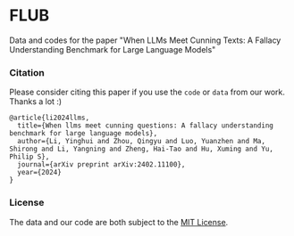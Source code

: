 # FLUB

Data and codes for the paper "When LLMs Meet Cunning Texts: A Fallacy Understanding Benchmark for Large Language Models"



### Citation

Please consider citing this paper if you use the `code` or `data` from our work. Thanks a lot :)

```
@article{li2024llms,
  title={When llms meet cunning questions: A fallacy understanding benchmark for large language models},
  author={Li, Yinghui and Zhou, Qingyu and Luo, Yuanzhen and Ma, Shirong and Li, Yangning and Zheng, Hai-Tao and Hu, Xuming and Yu, Philip S},
  journal={arXiv preprint arXiv:2402.11100},
  year={2024}
}
```

### License
The data and our code are both subject to the [MIT License](./LICENSE).
